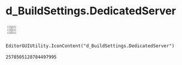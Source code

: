 # d_BuildSettings.DedicatedServer
![](/img/d_BuildSettings.DedicatedServer.png)

``` CSharp
EditorGUIUtility.IconContent("d_BuildSettings.DedicatedServer")
```
```
2578505128784497995
```

